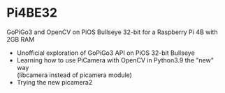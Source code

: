# Pi4BE32
GoPiGo3 and OpenCV on PiOS Bullseye 32-bit for a Raspberry Pi 4B with 2GB RAM  

- Unofficial exploration of GoPiGo3 API on PiOS 32-bit Bullseye  
- Learning how to use PiCamera with OpenCV in Python3.9 the "new" way  
  (libcamera instead of picamera module)
- Trying the new picamera2 

